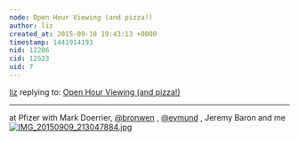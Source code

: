 ```yaml
---
node: Open Hour Viewing (and pizza!)
author: liz
created_at: 2015-09-10 19:43:13 +0000
timestamp: 1441914193
nid: 12206
cid: 12523
uid: 7
---
```




[liz](../profile/liz) replying to: [Open Hour Viewing (and pizza!)](../notes/bronwen/09-08-2015/open-hour-viewing-and-pizza)

----
at Pfizer with Mark Doerrier, [@bronwen](/profile/bronwen) , [@eymund](/profile/eymund) , Jeremy Baron and me
[![IMG_20150909_213047884.jpg](https://i.publiclab.org/system/images/photos/000/011/530/medium/IMG_20150909_213047884.jpg)](https://i.publiclab.org/system/images/photos/000/011/530/original/IMG_20150909_213047884.jpg)


